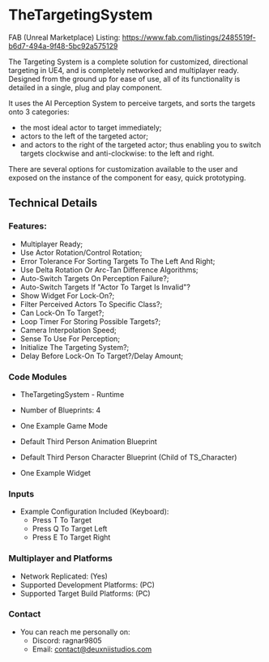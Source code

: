 # TheTargetingSystem
FAB (Unreal Marketplace) Listing: https://www.fab.com/listings/2485519f-b6d7-494a-9f48-5bc92a575129


The Targeting System is a complete solution for customized, directional targeting in UE4, and is completely networked and multiplayer ready.﻿  Designed from the ground up for ease of use, all of its functionality is detailed in a single, plug and play component.

It uses the AI Perception System to perceive targets, and sorts the targets onto 3 categories:
- the most ideal actor to target immediately;
- actors to the left of the targeted actor;
- and actors to the right of the targeted actor;
thus enabling you to switch targets clockwise and anti-clockwise: to the left and right.

There are several options for customization available to the user and exposed on the instance of the component for easy, quick prototyping.

## Technical Details

### Features:
- Multiplayer Ready;
- Use Actor Rotation/Control Rotation;
- Error Tolerance For Sorting Targets To The Left And Right;
- Use Delta Rotation Or Arc-Tan Difference Algorithms;
- Auto-Switch Targets On Perception Failure?;
- Auto-Switch Targets If "Actor To Target Is Invalid"?
- Show Widget For Lock-On?;
- Filter Perceived Actors To Specific Class?;
- Can Lock-On To Target?;
- Loop Timer For Storing Possible Targets?;
- Camera Interpolation Speed;
- Sense To Use For Perception;
- Initialize The Targeting System?;
- Delay Before Lock-On To Target?/Delay Amount;

### Code Modules
- TheTargetingSystem - Runtime

- Number of Blueprints: 4
- One Example Game Mode
- Default Third Person Animation Blueprint
- Default Third Person Character Blueprint (Child of TS_Character)
- One Example Widget

### Inputs
- Example Configuration Included (Keyboard):
  - Press T To Target
  - Press Q To Target Left
  - Press E To Target Right

### Multiplayer and Platforms
- Network Replicated: (Yes)
- Supported Development Platforms: (PC)
- Supported Target Build Platforms: (PC)

### Contact
- You can reach me personally on:
  - Discord: ragnar9805
  - Email: contact@deuxniistudios.com
